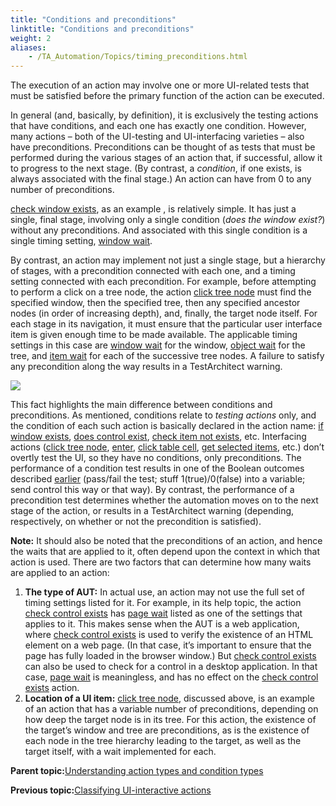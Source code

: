 ```yaml
--- 
title: "Conditions and preconditions"
linktitle: "Conditions and preconditions"
weight: 2
aliases: 
    - /TA_Automation/Topics/timing_preconditions.html
---
```


The execution of an action may involve one or more UI-related tests that must be satisfied before the primary function of the action can be executed.

In general \(and, basically, by definition\), it is exclusively the testing actions that have conditions, and each one has exactly one condition. However, many actions – both of the UI-testing and UI-interfacing varieties – also have preconditions. Preconditions can be thought of as tests that must be performed during the various stages of an action that, if successful, allow it to progress to the next stage. \(By contrast, a *condition*, if one exists, is always associated with the final stage.\) An action can have from 0 to any number of preconditions.

[check window exists](bia_check_window_exists.html), as an example , is relatively simple. It has just a single, final stage, involving only a single condition \(*does the window exist?*\) without any preconditions. And associated with this single condition is a single timing setting, [window wait](bis_window_wait.html).

By contrast, an action may implement not just a single stage, but a hierarchy of stages, with a precondition connected with each one, and a timing setting connected with each precondition. For example, before attempting to perform a click on a tree node, the action [click tree node](bia_click_tree_node.html) must find the specified window, then the specified tree, then any specified ancestor nodes \(in order of increasing depth\), and, finally, the target node itself. For each stage in its navigation, it must ensure that the particular user interface item is given enough time to be made available. The applicable timing settings in this case are [window wait](bis_window_wait.html) for the window, [object wait](bis_object_wait.html) for the tree, and [item wait](bis_item_wait.html) for each of the successive tree nodes. A failure to satisfy any precondition along the way results in a TestArchitect warning.

![](/images//Images/timing_click_tree_node_sequence.png)

This fact highlights the main difference between conditions and preconditions. As mentioned, conditions relate to *testing actions* only, and the condition of each such action is basically declared in the action name: [if window exists](bia_if_window_exists.html), [does control exist](bia_does_control_exist.html), [check item not exists](bia_check_item_not_exists.html), etc. Interfacing actions \([click tree node](bia_click_tree_node.html), [enter](bia_enter.html), [click table cell](bia_click_table_cell.html), [get selected items](bia_get_selected_items.html), etc.\) don’t overtly test the UI, so they have no conditions, only preconditions. The performance of a condition test results in one of the Boolean outcomes described [earlier](timing_classifying_actions.html#class_action_testing_actions) \(pass/fail the test; stuff 1\(true\)/0\(false\) into a variable; send control this way or that way\). By contrast, the performance of a precondition test determines whether the automation moves on to the next stage of the action, or results in a TestArchitect warning \(depending, respectively, on whether or not the precondition is satisfied\).

**Note:** It should also be noted that the preconditions of an action, and hence the waits that are applied to it, often depend upon the context in which that action is used. There are two factors that can determine how many waits are applied to an action:

1.  **The type of AUT:** In actual use, an action may not use the full set of timing settings listed for it. For example, in its help topic, the action [check control exists](bia_check_control_exists.html) has [page wait](bis_page_wait.html) listed as one of the settings that applies to it. This makes sense when the AUT is a web application, where [check control exists](bia_check_control_exists.html) is used to verify the existence of an HTML element on a web page. \(In that case, it’s important to ensure that the page has fully loaded in the browser window.\) But [check control exists](bia_check_control_exists.html) can also be used to check for a control in a desktop application. In that case, [page wait](bis_page_wait.html) is meaningless, and has no effect on the [check control exists](bia_check_control_exists.html) action.
2.  **Location of a UI item:** [click tree node](bia_click_tree_node.html), discussed above, is an example of an action that has a variable number of preconditions, depending on how deep the target node is in its tree. For this action, the existence of the target’s window and tree are preconditions, as is the existence of each node in the tree hierarchy leading to the target, as well as the target itself, with a wait implemented for each.

**Parent topic:**[Understanding action types and condition types](/TA_Automation/Topics/timing_intro_action_and_condition_types.html)

**Previous topic:**[Classifying UI-interactive actions](/TA_Automation/Topics/timing_classifying_actions.html)

